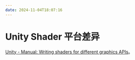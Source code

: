 ```yaml
---
date: 2024-11-04T18:07:16
---
```


# Unity Shader 平台差异

[Unity - Manual: Writing shaders for different graphics APIs](https://docs.unity3d.com/Manual/SL-PlatformDifferences.html)。
